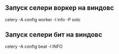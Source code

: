 ## Запуск селери воркер на виндовс
celery -A config worker -l info -P solo     

## Запуск селери бит на виндовс 
 celery -A config beat -l INFO
